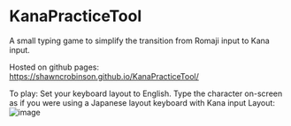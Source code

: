 # KanaPracticeTool
A small typing game to simplify the transition from Romaji input to Kana input.

Hosted on github pages: https://shawncrobinson.github.io/KanaPracticeTool/

To play:
Set your keyboard layout to English.
Type the character on-screen as if you were using a Japanese layout keyboard with Kana input
  Layout:
  ![image](https://user-images.githubusercontent.com/42318986/164678578-741f0ac2-eed5-4e1c-bfc7-c2744500cb20.png)

